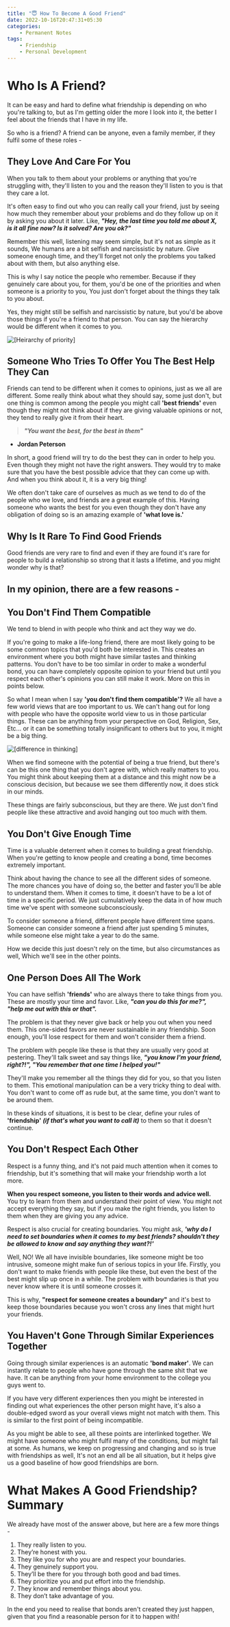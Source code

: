 ```yaml
---
title: "😇 How To Become A Good Friend"
date: 2022-10-16T20:47:31+05:30
categories:
    - Permanent Notes
tags: 
    - Friendship
    - Personal Development
---
```

# Who Is A Friend?
It can be easy and hard to define what friendship is depending on who you're talking to, but as I'm getting older the more I look into it, the better I feel about the friends that I have in my life.

So who is a friend? A friend can be anyone, even a family member, if they fulfil some of these roles -

## They Love And Care For You
When you talk to them about your problems or anything that you're struggling with, they'll listen to you and the reason they'll listen to you is that they care a lot.

It's often easy to find out who you can really call your friend, just by seeing how much they remember about your problems and do they follow up on it by asking you about it later. Like, **_"Hey, the last time you told me about X, is it all fine now? Is it solved? Are you ok?"_**

Remember this well, listening may seem simple, but it's not as simple as it sounds, We humans are a bit selfish and narcissistic by nature. Give someone enough time, and they'll forget not only the problems you talked about with them, but also anything else.

This is why I say notice the people who remember. Because if they genuinely care about you, for them, you'd be one of the priorities and when someone is a priority to you, You just don't forget about the things they talk to you about.

Yes, they might still be selfish and narcissistic by nature, but you'd be above those things if you're a friend to that person. You can say the hierarchy would be different when it comes to you.

![[Heirarchy of priority]](priority.png)

## Someone Who Tries To Offer You The Best Help They Can
Friends can tend to be different when it comes to opinions, just as we all are different. Some really think about what they should say, some just don't, but one thing is common among the people you might call **'best friends'** even though they might not think about if they are giving valuable opinions or not, they tend to really give it from their heart.


> **_"You want the best, for the best in them"_**
 - **Jordan Peterson**

In short, a good friend will try to do the best they can in order to help you. Even though they might not have the right answers. They would try to make sure that you have the best possible advice that they can come up with. And when you think about it, it is a very big thing!

We often don't take care of ourselves as much as we tend to do of the people who we love, and friends are a great example of this. Having someone who wants the best for you even though they don't have any obligation of doing so is an amazing example of **'what love is.'**

## Why Is It Rare To Find Good Friends
Good friends are very rare to find and even if they are found it's rare for people to build a relationship so strong that it lasts a lifetime, and you might wonder why is that?

## In my opinion, there are a few reasons -
## You Don't Find Them Compatible
We tend to blend in with people who think and act they way we do.

If you're going to make a life-long friend, there are most likely going to be some common topics that you'd both be interested in. This creates an environment where you both might have similar tastes and thinking patterns. You don't have to be too similar in order to make a wonderful bond, you can have completely opposite opinion to your friend but until you respect each other's opinions you can still make it work. More on this in points below.

So what I mean when I say **'you don't find them compatible'?** We all have a few world views that are too important to us. We can't hang out for long with people who have the opposite world view to us in those particular things. These can be anything from your perspective on God, Religion, Sex, Etc... or it can be something totally insignificant to others but to you, it might be a big thing.

![[difference in thinking]](decision.png)

When we find someone with the potential of being a true friend, but there's can be this one thing that you don't agree with, which really matters to you. You might think about keeping them at a distance and this might now be a conscious decision, but because we see them differently now, it does stick in our minds.

These things are fairly subconscious, but they are there. We just don't find people like these attractive and avoid hanging out too much with them.

## You Don't Give Enough Time
Time is a valuable deterrent when it comes to building a great friendship. When you're getting to know people and creating a bond, time becomes extremely important.

Think about having the chance to see all the different sides of someone. The more chances you have of doing so, the better and faster you'll be able to understand them. When it comes to time, it doesn't have to be a lot of time in a specific period. We just cumulatively keep the data in of how much time we've spent with someone subconsciously.

To consider someone a friend, different people have different time spans. Someone can consider someone a friend after just spending 5 minutes, while someone else might take a year to do the same.

How we decide this just doesn't rely on the time, but also circumstances as well, Which we'll see in the other points.

## One Person Does All The Work
You can have selfish **'friends'** who are always there to take things from you. These are mostly your time and favor. Like, **_"can you do this for me?", "help me out with this or that"._**

The problem is that they never give back or help you out when you need them. This one-sided favors are never sustainable in any friendship. Soon enough, you'll lose respect for them and won't consider them a friend.

The problem with people like these is that they are usually very good at pestering. They'll talk sweet and say things like, **_"you know I'm your friend, right?!", "You remember that one time I helped you!"_**

They'll make you remember all the things they did for you, so that you listen to them. This emotional manipulation can be a very tricky thing to deal with. You don't want to come off as rude but, at the same time, you don't want to be around them.

In these kinds of situations, it is best to be clear, define your rules of **'friendship'** **_(if that's what you want to call it)_** to them so that it doesn't continue.

## You Don't Respect Each Other
Respect is a funny thing, and it's not paid much attention when it comes to friendship, but it's something that will make your friendship worth a lot more.

**When you respect someone, you listen to their words and advice well.** You try to learn from them and understand their point of view. You might not accept everything they say, but if you make the right friends, you listen to them when they are giving you any advice.

Respect is also crucial for creating boundaries. You might ask, **_'why do I need to set boundaries when it comes to my best friends? shouldn't they be allowed to know and say anything they want?!'_**

Well, NO! We all have invisible boundaries, like someone might be too intrusive, someone might make fun of serious topics in your life. Firstly, you don't want to make friends with people like these, but even the best of the best might slip up once in a while. The problem with boundaries is that you never know where it is until someone crosses it.

This is why, **"respect for someone creates a boundary"** and it's best to keep those boundaries because you won't cross any lines that might hurt your friends.

## You Haven't Gone Through Similar Experiences Together
Going through similar experiences is an automatic **'bond maker'**. We can instantly relate to people who have gone through the same shit that we have. It can be anything from your home environment to the college you guys went to.

If you have very different experiences then you might be interested in finding out what experiences the other person might have, it's also a double-edged sword as your overall views might not match with them. This is similar to the first point of being incompatible.

As you might be able to see, all these points are interlinked together. We might have someone who might fulfil many of the conditions, but might fail at some. As humans, we keep on progressing and changing and so is true with friendships as well, It's not an end all be all situation, but it helps give us a good baseline of how good friendships are born.

# What Makes A Good Friendship? Summary

We already have most of the answer above, but here are a few more things -

1. They really listen to you.
2. They’re honest with you.
3. They like you for who you are and respect your boundaries.
4. They genuinely support you.
5. They’ll be there for you through both good and bad times.
6. They prioritize you and put effort into the friendship.
7. They know and remember things about you.
8. They don’t take advantage of you.

In the end you need to realise that bonds aren't created they just happen, given that you find a reasonable person for it to happen with!